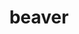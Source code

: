 ---
layout: smileys&emotion
title: beaver
emoji: beaver
permalink: 🦫.html
image: assets/img/3moji/beaver.png
---